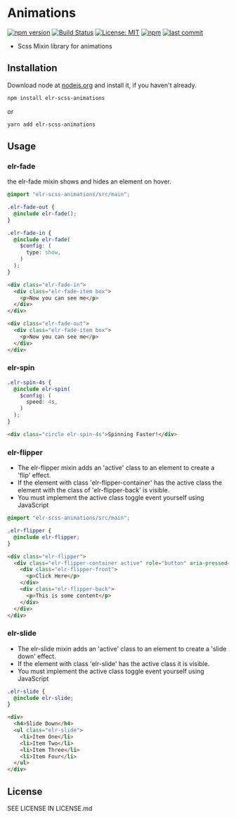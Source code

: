 # Animations

[![npm version](http://img.shields.io/npm/v/elr-scss-animations.svg)](https://www.npmjs.org/package/elr-scss-animations)
[![Build Status](https://github.com/elr-scss-animations/workflows/CI/badge.svg)](https://github.com/elr-scss-animations/actions?workflow=CI)
[![License: MIT](https://img.shields.io/badge/License-MIT-yellow.svg)](https://opensource.org/licenses/MIT)
[![npm](https://img.shields.io/npm/dm/elr-scss-animations.svg?style=flat)](https://npmjs.com/package/elr-scss-animations)
[![last commit](https://img.shields.io/github/last-commit/Beth3346/elr-scss-animations.svg)](https://github.com/Beth3346/elr-scss-animations)

- Scss Mixin library for animations

## Installation

Download node at [nodejs.org](http://nodejs.org) and install it, if you haven't already.

```sh
npm install elr-scss-animations
```

or

```sh
yarn add elr-scss-animations
```

## Usage

### elr-fade

the elr-fade mixin shows and hides an element on hover.

```scss
@import "elr-scss-animations/src/main";

.elr-fade-out {
  @include elr-fade();
}

.elr-fade-in {
  @include elr-fade(
    $config: (
      type: show,
    )
  );
}
```

```html
<div class="elr-fade-in">
  <div class="elr-fade-item box">
    <p>Now you can see me</p>
  </div>
</div>

<div class="elr-fade-out">
  <div class="elr-fade-item box">
    <p>Now you can see me</p>
  </div>
</div>
```

### elr-spin

```scss
.elr-spin-4s {
  @include elr-spin(
    $config: (
      speed: 4s,
    )
  );
}
```

```html
<div class="circle elr-spin-4s">Spinning Faster!</div>
```

### elr-flipper

- The elr-flipper mixin adds an 'active' class to an element to create a 'flip' effect.
- If the element with class 'elr-flipper-container' has the active class the element with the class of 'elr-flipper-back' is visible.
- You must implement the active class toggle event yourself using JavaScript

```scss
@import "elr-scss-animations/src/main";

.elr-flipper {
  @include elr-flipper;
}
```

```html
<div class="elr-flipper">
  <div class="elr-flipper-container active" role="button" aria-pressed="true">
    <div class="elr-flipper-front">
      <p>Click Here</p>
    </div>
    <div class="elr-flipper-back">
      <p>This is some content</p>
    </div>
  </div>
</div>
```

### elr-slide

- The elr-slide mixin adds an 'active' class to an element to create a 'slide down' effect.
- If the element with class 'elr-slide' has the active class it is visible.
- You must implement the active class toggle event yourself using JavaScript

```scss
.elr-slide {
  @include elr-slide;
}
```

```html
<div>
  <h4>Slide Down</h4>
  <ul class="elr-slide">
    <li>Item One</li>
    <li>Item Two</li>
    <li>Item Three</li>
    <li>Item Four</li>
  </ul>
</div>
```

## License

SEE LICENSE IN LICENSE.md
